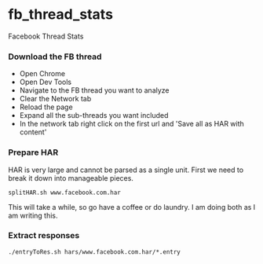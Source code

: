 # fb_thread_stats
Facebook Thread Stats

### Download the FB thread
* Open Chrome
* Open Dev Tools
* Navigate to the FB thread you want to analyze
* Clear the Network tab
* Reload the page
* Expand all the sub-threads you want included
* In the network tab right click on the first url and 'Save all as HAR with content'

### Prepare HAR
HAR is very large and cannot be parsed as a single unit. First we need to break it down into manageable pieces.
```
splitHAR.sh www.facebook.com.har
```

This will take a while, so go have a coffee or do laundry. I am doing both as I am writing this.

### Extract responses
```
./entryToRes.sh hars/www.facebook.com.har/*.entry
```

